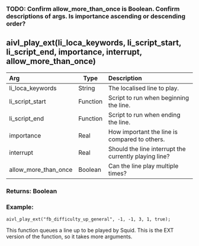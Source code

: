 ### TODO: Confirm allow_more_than_once is Boolean. Confirm descriptions of args. Is importance ascending or descending order?

## aivl_play_ext(li_loca_keywords, li_script_start, li_script_end, importance, interrupt, allow_more_than_once)

|Arg|Type|Description|
|:--|---|:--|
|li_loca_keywords|String|The localised line to play.|
|li_script_start|Function|Script to run when beginning the line.|
|li_script_end|Function|Script to run when ending the line.|
|importance|Real|How important the line is compared to others.|
|interrupt|Real|Should the line interrupt the currently playing line?|
|allow_more_than_once|Boolean|Can the line play multiple times?|

### Returns: Boolean
### Example:
```gml
aivl_play_ext("fb_difficulty_up_general", -1, -1, 3, 1, true);
```
This function queues a line up to be played by Squid. This is the EXT version of the function, so it takes more arguments.